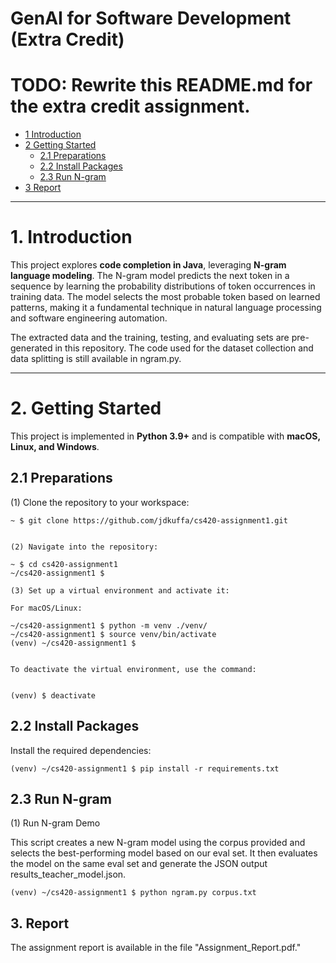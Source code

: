 # GenAI for Software Development (Extra Credit)

# TODO: Rewrite this README.md for the extra credit assignment.

* [1 Introduction](#1-introduction)  
* [2 Getting Started](#2-getting-started)  
  * [2.1 Preparations](#21-preparations)  
  * [2.2 Install Packages](#22-install-packages)  
  * [2.3 Run N-gram](#23-run-n-gram)  
* [3 Report](#3-report)  

---

# **1. Introduction**  
This project explores **code completion in Java**, leveraging **N-gram language modeling**. The N-gram model predicts the next token in a sequence by learning the probability distributions of token occurrences in training data. The model selects the most probable token based on learned patterns, making it a fundamental technique in natural language processing and software engineering automation. 

The extracted data and the training, testing, and evaluating sets are pre-generated in this repository. The code used for the dataset collection and data splitting is still available in ngram.py. 

---

# **2. Getting Started**  

This project is implemented in **Python 3.9+** and is compatible with **macOS, Linux, and Windows**.  

## **2.1 Preparations**  

(1) Clone the repository to your workspace:  
```shell
~ $ git clone https://github.com/jdkuffa/cs420-assignment1.git


(2) Navigate into the repository:

~ $ cd cs420-assignment1
~/cs420-assignment1 $

(3) Set up a virtual environment and activate it:

For macOS/Linux:

~/cs420-assignment1 $ python -m venv ./venv/
~/cs420-assignment1 $ source venv/bin/activate
(venv) ~/cs420-assignment1 $ 


To deactivate the virtual environment, use the command:


(venv) $ deactivate
```

## **2.2 Install Packages**

Install the required dependencies:

```
(venv) ~/cs420-assignment1 $ pip install -r requirements.txt
```

## **2.3 Run N-gram**

(1) Run N-gram Demo

This script creates a new N-gram model using the corpus provided and selects the best-performing model based on our eval set. It then evaluates the model on the same eval set and generate the JSON output results_teacher_model.json.
```
(venv) ~/cs420-assignment1 $ python ngram.py corpus.txt
```

## 3. Report

The assignment report is available in the file "Assignment_Report.pdf."
